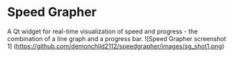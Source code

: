 # Speed Grapher
A Qt widget for real-time visualization of speed and progress - the combination of a line graph and a progress bar.
![Speed Grapher screenshot 1]
(https://github.com/demonchild2112/speedgrapher/images/sg_shot1.png)

